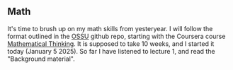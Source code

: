 ## Math

It's time to brush up on my math skills from yesteryear. I will follow the format outlined in the [OSSU](https://github.com/ossu/math?utm_source=chatgpt.com) github repo, starting with the Coursera course 
[Mathematical Thinking](https://www.coursera.org/learn/mathematical-thinking/). It is supposed to take 10 weeks, and I started it today (January 5 2025). So far I have listened to lecture 1, and read the "Background material". 
